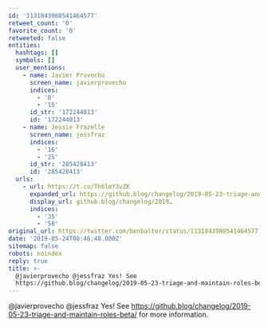```yaml
---
id: '1131843980541464577'
retweet_count: '0'
favorite_count: '0'
retweeted: false
entities:
  hashtags: []
  symbols: []
  user_mentions:
    - name: Javier Provecho
      screen_name: javierprovecho
      indices:
        - '0'
        - '15'
      id_str: '172244013'
      id: '172244013'
    - name: Jessie Frazelle
      screen_name: jessfraz
      indices:
        - '16'
        - '25'
      id_str: '285428413'
      id: '285428413'
  urls:
    - url: https://t.co/Th6lmY3vZK
      expanded_url: https://github.blog/changelog/2019-05-23-triage-and-maintain-roles-beta/
      display_url: github.blog/changelog/2019…
      indices:
        - '35'
        - '58'
original_url: https://twitter.com/benbalter/status/1131843980541464577
date: '2019-05-24T08:46:48.000Z'
sitemap: false
robots: noindex
reply: true
title: >-
  @javierprovecho @jessfraz Yes! See
  https://github.blog/changelog/2019-05-23-triage-and-maintain-roles-beta/…
---
```


@javierprovecho @jessfraz Yes! See https://github.blog/changelog/2019-05-23-triage-and-maintain-roles-beta/ for more information.